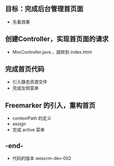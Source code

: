 
## 目标：完成后台管理首页面
- 先看效果

## 创建Controller，实现首页面的请求
- MvcController.java ，跳转到 index.html

##  完成首页代码
- 引入静态资源文件
- 完成左侧菜单

## Freemarker 的引入，重构首页
- contextPath 的定义
- assign
- 完成 active 菜单

## -end-
- 代码的版本 wescrm-dev-002

